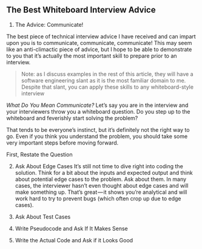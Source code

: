 ## The Best Whiteboard Interview Advice

1. The Advice: Communicate!

The best piece of technical interview advice I have received and can impart upon you is to communicate, communicate, communicate! This may seem like an anti-climactic piece of advice, but I hope to be able to demonstrate to you that it’s actually the most important skill to prepare prior to an interview.

> Note: as I discuss examples in the rest of this article, they will have a software engineering slant as it is the most familiar domain to me. Despite that slant, you can apply these skills to any whiteboard-style interview


*What Do You Mean Communicate?*
Let’s say you are in the interview and your interviewers throw you a whiteboard question. Do you step up to the whiteboard and feverishly start solving the problem?

That tends to be everyone’s instinct, but it’s definitely not the right way to go. Even if you think you understand the problem, you should take some very important steps before moving forward.

First, Restate the Question

2. Ask About Edge Cases
It’s still not time to dive right into coding the solution. Think for a bit about the inputs and expected output and think about potential edge cases to the problem. Ask about them. In many cases, the interviewer hasn’t even thought about edge cases and will make something up. That’s great — it shows you’re analytical and will work hard to try to prevent bugs (which often crop up due to edge cases).

3. Ask About Test Cases

4. Write Pseudocode and Ask If It Makes Sense
5. Write the Actual Code and Ask if it Looks Good

